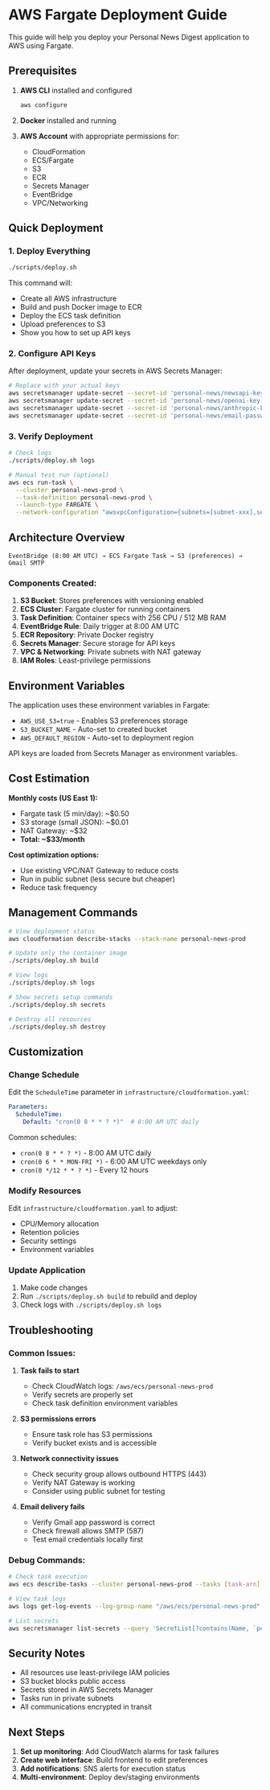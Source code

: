 # AWS Fargate Deployment Guide

This guide will help you deploy your Personal News Digest application to AWS using Fargate.

## Prerequisites

1. **AWS CLI** installed and configured
   ```bash
   aws configure
   ```

2. **Docker** installed and running

3. **AWS Account** with appropriate permissions for:
   - CloudFormation
   - ECS/Fargate
   - S3
   - ECR
   - Secrets Manager
   - EventBridge
   - VPC/Networking

## Quick Deployment

### 1. Deploy Everything
```bash
./scripts/deploy.sh
```

This command will:
- Create all AWS infrastructure
- Build and push Docker image to ECR
- Deploy the ECS task definition
- Upload preferences to S3
- Show you how to set up API keys

### 2. Configure API Keys
After deployment, update your secrets in AWS Secrets Manager:

```bash
# Replace with your actual keys
aws secretsmanager update-secret --secret-id 'personal-news/newsapi-key-prod' --secret-string 'YOUR_NEWSAPI_KEY'
aws secretsmanager update-secret --secret-id 'personal-news/openai-key-prod' --secret-string 'YOUR_OPENAI_KEY'
aws secretsmanager update-secret --secret-id 'personal-news/anthropic-key-prod' --secret-string 'YOUR_ANTHROPIC_KEY'
aws secretsmanager update-secret --secret-id 'personal-news/email-password-prod' --secret-string 'YOUR_EMAIL_APP_PASSWORD'
```

### 3. Verify Deployment
```bash
# Check logs
./scripts/deploy.sh logs

# Manual test run (optional)
aws ecs run-task \
  --cluster personal-news-prod \
  --task-definition personal-news-prod \
  --launch-type FARGATE \
  --network-configuration "awsvpcConfiguration={subnets=[subnet-xxx],securityGroups=[sg-xxx],assignPublicIp=ENABLED}"
```

## Architecture Overview

```
EventBridge (8:00 AM UTC) → ECS Fargate Task → S3 (preferences) → Gmail SMTP
```

### Components Created:

1. **S3 Bucket**: Stores preferences with versioning enabled
2. **ECS Cluster**: Fargate cluster for running containers
3. **Task Definition**: Container specs with 256 CPU / 512 MB RAM
4. **EventBridge Rule**: Daily trigger at 8:00 AM UTC
5. **ECR Repository**: Private Docker registry
6. **Secrets Manager**: Secure storage for API keys
7. **VPC & Networking**: Private subnets with NAT gateway
8. **IAM Roles**: Least-privilege permissions

## Environment Variables

The application uses these environment variables in Fargate:

- `AWS_USE_S3=true` - Enables S3 preferences storage
- `S3_BUCKET_NAME` - Auto-set to created bucket
- `AWS_DEFAULT_REGION` - Auto-set to deployment region

API keys are loaded from Secrets Manager as environment variables.

## Cost Estimation

**Monthly costs (US East 1):**
- Fargate task (5 min/day): ~$0.50
- S3 storage (small JSON): ~$0.01
- NAT Gateway: ~$32
- **Total: ~$33/month**

**Cost optimization options:**
- Use existing VPC/NAT Gateway to reduce costs
- Run in public subnet (less secure but cheaper)
- Reduce task frequency

## Management Commands

```bash
# View deployment status
aws cloudformation describe-stacks --stack-name personal-news-prod

# Update only the container image
./scripts/deploy.sh build

# View logs
./scripts/deploy.sh logs

# Show secrets setup commands
./scripts/deploy.sh secrets

# Destroy all resources
./scripts/deploy.sh destroy
```

## Customization

### Change Schedule
Edit the `ScheduleTime` parameter in `infrastructure/cloudformation.yaml`:
```yaml
Parameters:
  ScheduleTime:
    Default: "cron(0 8 * * ? *)"  # 8:00 AM UTC daily
```

Common schedules:
- `cron(0 8 * * ? *)` - 8:00 AM UTC daily
- `cron(0 6 * * MON-FRI *)` - 6:00 AM UTC weekdays only
- `cron(0 */12 * * ? *)` - Every 12 hours

### Modify Resources
Edit `infrastructure/cloudformation.yaml` to adjust:
- CPU/Memory allocation
- Retention policies
- Security settings
- Environment variables

### Update Application
1. Make code changes
2. Run `./scripts/deploy.sh build` to rebuild and deploy
3. Check logs with `./scripts/deploy.sh logs`

## Troubleshooting

### Common Issues:

1. **Task fails to start**
   - Check CloudWatch logs: `/aws/ecs/personal-news-prod`
   - Verify secrets are properly set
   - Check task definition environment variables

2. **S3 permissions errors**
   - Ensure task role has S3 permissions
   - Verify bucket exists and is accessible

3. **Network connectivity issues**
   - Check security group allows outbound HTTPS (443)
   - Verify NAT Gateway is working
   - Consider using public subnet for testing

4. **Email delivery fails**
   - Verify Gmail app password is correct
   - Check firewall allows SMTP (587)
   - Test email credentials locally first

### Debug Commands:
```bash
# Check task execution
aws ecs describe-tasks --cluster personal-news-prod --tasks [task-arn]

# View task logs
aws logs get-log-events --log-group-name "/aws/ecs/personal-news-prod" --log-stream-name [stream-name]

# List secrets
aws secretsmanager list-secrets --query 'SecretList[?contains(Name, `personal-news`)]'
```

## Security Notes

- All resources use least-privilege IAM policies
- S3 bucket blocks public access
- Secrets stored in AWS Secrets Manager
- Tasks run in private subnets
- All communications encrypted in transit

## Next Steps

1. **Set up monitoring**: Add CloudWatch alarms for task failures
2. **Create web interface**: Build frontend to edit preferences
3. **Add notifications**: SNS alerts for execution status
4. **Multi-environment**: Deploy dev/staging environments